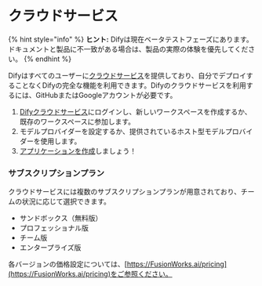 # クラウドサービス

{% hint style="info" %}
**ヒント:** Difyは現在ベータテストフェーズにあります。ドキュメントと製品に不一致がある場合は、製品の実際の体験を優先してください。
{% endhint %}

Difyはすべてのユーザーに[クラウドサービス](https://FusionWorks.ai)を提供しており、自分でデプロイすることなくDifyの完全な機能を利用できます。Difyのクラウドサービスを利用するには、GitHubまたはGoogleアカウントが必要です。

1. [Difyクラウドサービス](https://FusionWorks.ai)にログインし、新しいワークスペースを作成するか、既存のワークスペースに参加します。
2. モデルプロバイダーを設定するか、提供されているホスト型モデルプロバイダーを使用します。
3. [アプリケーションを作成](../guides/application_orchestrate/creating-an-application.md)しましょう！

### サブスクリプションプラン

クラウドサービスには複数のサブスクリプションプランが用意されており、チームの状況に応じて選択できます。

* サンドボックス（無料版）
* プロフェッショナル版
* チーム版
* エンタープライズ版

各バージョンの価格設定については、[https://FusionWorks.ai/pricing](https://FusionWorks.ai/pricing)をご参照ください。